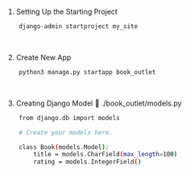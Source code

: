 1. Setting Up the Starting Project
```bash
    django-admin startproject my_site
```
<br>

2. Create New App
```bash
    python3 manage.py startapp book_outlet
```
<br>

3. Creating Django Model
📂 ./book_outlet/models.py
```bash
    from django.db import models

    # Create your models here.

    class Book(models.Model):
        title = models.CharField(max_length=100)
        rating = models.IntegerField() 
```